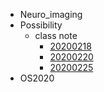 * Neuro_imaging
* Possibility
  * class note
    - [20200218](./possibility/class_note/ch01_0218.md)
    - [20200220](./possibility/class_note/ch01_0220.md)
    - [20200225](./possibility/class_note/ch01_0225.md)
* OS2020


